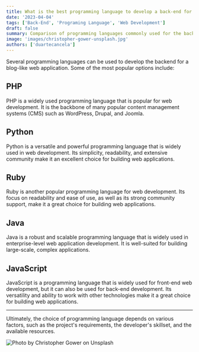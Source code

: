 ```yaml
---
title: What is the best programming language to develop a back-end for a blog-like web application?
date: '2023-04-04'
tags: ['Back-End', 'Programing Language', 'Web Development']
draft: false
summary: Comparison of programming languages commonly used for the back-end of blog-like web applications.
image: 'images/christopher-gower-unsplash.jpg'
authors: ['duartecancela']
---
```


Several programming languages can be used to develop the backend for a blog-like web application. Some of the most popular options include:

## PHP

PHP is a widely used programming language that is popular for web development. It is the backbone of many popular content management systems (CMS) such as WordPress, Drupal, and Joomla.

## Python

Python is a versatile and powerful programming language that is widely used in web development. Its simplicity, readability, and extensive community make it an excellent choice for building web applications.

## Ruby

Ruby is another popular programming language for web development. Its focus on readability and ease of use, as well as its strong community support, make it a great choice for building web applications.

## Java

Java is a robust and scalable programming language that is widely used in enterprise-level web application development. It is well-suited for building large-scale, complex applications.

## JavaScript

JavaScript is a programming language that is widely used for front-end web development, but it can also be used for back-end development. Its versatility and ability to work with other technologies make it a great choice for building web applications.

---

Ultimately, the choice of programming language depends on various factors, such as the project's requirements, the developer's skillset, and the available resources.

![Photo by Christopher Gower on Unsplash](images/christopher-gower-unsplash.jpg)

